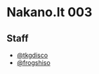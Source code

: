 # Nakano.lt 003
## Staff
- [@tkgdisco](http://twitter.com/tkgdisco/)
- [@frogshiso](http://twitter.com/frogshiso/)